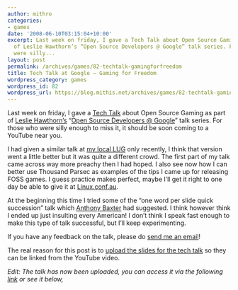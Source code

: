 ```yaml
---
author: mithro
categories:
- games
date: '2008-06-10T03:15:04+10:00'
excerpt: Last week on friday, I gave a Tech Talk about Open Source Gaming as part
  of Leslie Hawthorn’s “Open Source Developers @ Google” talk series. For those who
  were silly...
layout: post
permalink: /archives/games/82-techtalk-gamingforfreedom
title: Tech Talk at Google – Gaming for Freedom
wordpress_category: games
wordpress_id: 82
wordpress_url: https://blog.mithis.net/archives/games/82-techtalk-gamingforfreedom
---
```


<div ><p>Last week on friday, I gave a <a href="http://google-opensource.blogspot.com/2008/06/open-source-developers-google-speaker.html">Tech Talk</a> about Open Source Gaming as part of <a href="http://www.hawthornlandings.org/">Leslie Hawthorn’s</a> “<a href="http://google-code-updates.blogspot.com/search/label/oss%20devs">Open Source Developers @ Google</a>” talk series. For those who were silly enough to miss it, it should be soon coming to a YouTube near you.</p><p>I had given a similar talk at <a href="http://www.linuxsa.org.au/meetings/">my local LUG</a> only recently, I think that version went a little better but it was quite a different crowd. The first part of my talk came across way more preachy then I had hoped. I also see now how I can better use Thousand Parsec as examples of the tips I came up for releasing FOSS games. I guess practice makes perfect, maybe I’ll get it right to one day be able to give it at <a href="http://linux.conf.au/">Linux.conf.au</a>.</p><p>At the beginning this time I tried some of the “one word per slide quick succession” talk which <a href="http://mirror.linux.org.au/linux.conf.au/2008/Fri/mel8-183.ogg">Anthony Baxter</a> had suggested. I think however think I ended up just insulting every American! I don’t think I speak fast enough to make this type of talk successful, but I’ll keep experimenting.</p><p>If you have any feedback on the talk, please do <a href="mailto://mithro@mithis.com">send me an email</a>!</p><p>The real reason for this post is to <a href="{{ "/assets/images/wp-content/uploads/2008/06/techtalk6-pdfable.pdf" | relative_url }}" title="Gaming for Freedom">upload the slides for the tech talk</a> so they can be linked from the YouTube video.</p><p><i>Edit: The talk has now been uploaded, you can access it via the following <a href="http://www.youtube.com/watch?v=8Ct36u8RPIU">link</a> or see it below,</i></p><p><object height="349" width="425"><param name="movie" value="https://www.youtube.com/v/8Ct36u8RPIU&hl=en&rel=0&border=1"/><embed height="349" src="https://www.youtube.com/v/8Ct36u8RPIU&hl=en&rel=0&border=1" type="application/x-shockwave-flash" width="425"/></object></p></div>